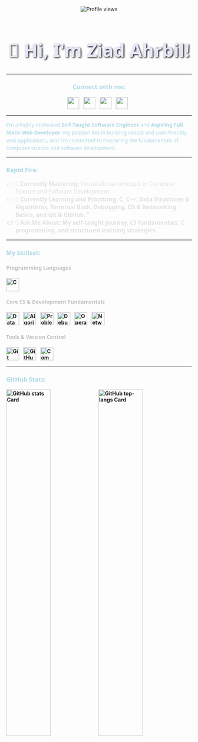 <p align="center">
  <img src="https://komarev.com/ghpvc/?username=ziadev25&label=Profile%20views&color=0e75b6&style=flat" alt="Profile views">
</p>

<h1 align="center" style="font-family: 'Segoe UI', Arial, sans-serif; font-size: 3.5em; color: #E6E6FA; text-shadow: 2px 2px 4px #000000;">
  👋 Hi, I'm Ziad Ahrbil!
</h1>

---

<h3 align="center" style="font-family: 'Segoe UI', Arial, sans-serif; color: #ADD8E6;">Connect with me:</h3>
<p align="center">
  <a href="https://github.com/ziadev25" target="_blank"><img src="https://img.shields.io/badge/GitHub-100000?style=for-the-badge&logo=github&logoColor=white" height="32" style="margin-right: 8px;"></a>
  <a href="https://www.codechef.com/users/ziadev25" target="_blank"><img src="https://img.shields.io/badge/CodeChef-5B3C2C?style=for-the-badge&logo=codechef&logoColor=white" height="32" style="margin-right: 8px;"></a>
  <a href="https://www.linkedin.com/in/ziadev25" target="_blank"><img src="https://img.shields.io/badge/LinkedIn-0077B5?style=for-the-badge&logo=linkedin&logoColor=white" height="32" style="margin-right: 8px;"></a>
  <a href="mailto:ziadahrbil.se.dev@gmail.com" target="_blank"><img src="https://img.shields.io/badge/Gmail-D14836?style=for-the-badge&logo=gmail&logoColor=white" height="32" style="margin-right: 8px;"></a>
</p>

---

<p align="left" style="font-family: 'Segoe UI', Arial, sans-serif; color: #ADD8E6; line-height: 1.5;">
  I'm a highly motivated <strong>Self-Taught Software Engineer</strong> and <strong>Aspiring Full Stack Web Developer</strong>. My passion lies in building robust and user-friendly web applications, and I'm committed to mastering the fundamentals of computer science and software development.
</p>

---

<h3 align="left" style="font-family: 'Segoe UI', Arial, sans-serif; color: #ADD8E6;">Rapid Fire:</h3>

<ul style="font-family: 'Segoe UI', Arial, sans-serif; font-size: 1.1em; color: #E0E0E0; list-style-type: '👉 '; padding-left: 25px;">
  <li><strong>💼 Currently Mastering:</strong> Foundational concepts in Computer Science and Software Development.</li>
  <li><strong>🌱 Currently Learning and Practicing: C, C++, Data Structures & Algorithms, Terminal Bash, Debugging, OS & Networking Basics, and Git & GitHub. "</li>
  <li><strong>💬 Ask Me About:</strong> My self-taught journey, CS fundamentals, C programming, and structured learning strategies.</li>
</ul>

---

<h3 align="left" style="font-family: 'Segoe UI', Arial, sans-serif; color: #ADD8E6;">My Skillset:</h3>

<h4 style="font-family: 'Segoe UI', Arial, sans-serif; color: #C0C0C0;">Programming Languages</h4>
<p align="left">
  <img src="https://skillicons.dev/icons?i=c" height="35" alt="C" style="margin-right: 8px;">
  </p>

<h4 style="font-family: 'Segoe UI', Arial, sans-serif; color: #C0C0C0;">Core CS & Development Fundamentals</h4>
<p align="left">
  <img src="https://img.shields.io/badge/Data%20Structures-8A2BE2?style=for-the-badge&logoColor=white" height="35" alt="Data Structures" style="margin-right: 8px;">
  <img src="https://img.shields.io/badge/Algorithms-8A2BE2?style=for-the-badge&logoColor=white" height="35" alt="Algorithms" style="margin-right: 8px;">
  <img src="https://img.shields.io/badge/Problem%20Solving-8A2BE2?style=for-the-badge&logoColor=white" height="35" alt="Problem Solving" style="margin-right: 8px;">
  <img src="https://img.shields.io/badge/Debugging-8A2BE2?style=for-the-badge&logoColor=white" height="35" alt="Debugging" style="margin-right: 8px;">
  <img src="https://img.shields.io/badge/Operating%20Systems-8A2BE2?style=for-the-badge&logoColor=white" height="35" alt="Operating Systems" style="margin-right: 8px;">
  <img src="https://img.shields.io/badge/Networking%20Basics-8A2BE2?style=for-the-badge&logoColor=white" height="35" alt="Networking Basics" style="margin-right: 8px;">
</p>

<h4 style="font-family: 'Segoe UI', Arial, sans-serif; color: #C0C0C0;">Tools & Version Control</h4>
<p align="left">
  <img src="https://skillicons.dev/icons?i=git" height="35" alt="Git" style="margin-right: 8px;">
  <img src="https://skillicons.dev/icons?i=github" height="35" alt="GitHub" style="margin-right: 8px;">
  <img src="https://img.shields.io/badge/Command%20Line-000000?style=for-the-badge&logoColor=white" height="35" alt="Command Line Interface" style="margin-right: 8px;">
</p>

---

<h3 align="left" style="font-family: 'Segoe UI', Arial, sans-serif; color: #ADD8E6;">GitHub Stats:</h3>

<p align="left">
  <img width="49%" src="https://github-readme-stats.vercel.app/api?username=ziadev25&theme=dark&hide_title=false&hide_rank=false&show_icons=true&include_all_commits=true&count_private=true&line_height=23&title_color=ADD8E6&icon_color=ADD8E6&text_color=E0E0E0&bg_color=1F2428" alt="GitHub stats Card" />
  <img width="49%" src="https://github-readme-stats.vercel.app/api/top-langs?username=ziadev25&theme=dark&hide_title=false&layout=compact&langs_count=6&hide_progress=false&card_width=400&hide_border=false&title_color=ADD8E6&icon_color=ADD8E6&text_color=E0E0E0&bg_color=1F2428" alt="GitHub top-langs Card" />
</p>

